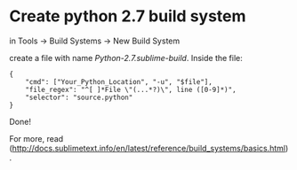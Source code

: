 # Create python 2.7 build system

in Tools -> Build Systems -> New Build System

create a file with name *Python-2.7.sublime-build*. Inside the file:
```
{
    "cmd": ["Your_Python_Location", "-u", "$file"],
    "file_regex": "^[ ]*File \"(...*?)\", line ([0-9]*)",
    "selector": "source.python"
}
```

Done!

For more, read (http://docs.sublimetext.info/en/latest/reference/build_systems/basics.html).
